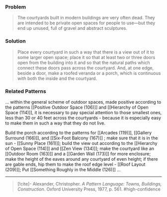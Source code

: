 ### Problem
>The courtyards built in modern buildings are very often dead. They are intended to be private open spaces for people to use—but they end up unused, full of gravel and abstract sculptures.

### Solution
>Place every courtyard in such a way that there is a view out of it to some larger open space; place it so that at least two or three doors open from the building into it and so that the natural paths which connect these doors pass across the courtyard. And, at one edge, beside a door, make a roofed veranda or a porch, which is continuous with both the inside and the courtyard.

### Related Patterns
... within the general scheme of outdoor spaces, made positive according to the patterns [[Positive Outdoor Space (106)]] and [[Hierarchy of Open Space (114)]], it is necessary to pay special attention to those smallest ones, less than 30 or 40 feet across the courtyards - because it is especially easy to make them in such a way that they do not live.

Build the porch according to the patterns for [[Arcades (119)]], [[Gallery Surround (166)]], and [[Six-Foot Balcony (167)]] ; make sure that it is in the sun - [[Sunny Place (161)]]; build the view out according to the [[Hierarchy of Open Space (114)]] and [[Zen View (134)]]; make the courtyard like an [[Outdoor Room (163)]] and a [[Garden Wall (173)]] for more enclosure; make the height of the eaves around any courtyard of even height; if there are gable ends, hip them to make the roof edge level - [[Roof Layout (209)]]; Put [[Something Roughly in the Middle (126)]] ...

---
> [!cite]- Alexander, Christopher. _A Pattern Language: Towns, Buildings, Construction_. Oxford University Press, 1977, p. 561.
> #high-confidence 
